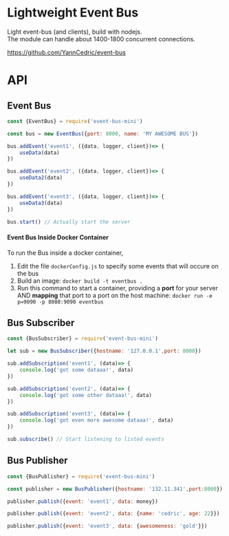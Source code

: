 # Lightweight Event Bus

Light event-bus (and clients), build with nodejs.  
The module can handle about 1400-1800 concurrent connections.

https://github.com/YannCedric/event-bus

# API

## Event Bus

```javascript
const {EventBus} = require('event-bus-mini')

const bus = new EventBus({port: 8000, name: 'MY AWESOME BUS'})

bus.addEvent('event1', ({data, logger, client})=> {
    useData(data)
})

bus.addEvent('event2', ({data, logger, client})=> {
    useData2(data)
})

bus.addEvent('event3', ({data, logger, client})=> {
    useData3(data)
})

bus.start() // Actually start the server
```

#### Event Bus Inside Docker Container

To run the Bus inside a docker container,

  1. Edit the file `dockerConfig.js` to specify some events that will occure on the bus
  2. Build an image: `docker build -t eventbus .`
  3. Run this command to start a container, providing a **port** for your server AND **mapping** that port to a port on the host machine: `docker run -e p=9090 -p 8080:9090 eventbus`

## Bus Subscriber

```javascript
const {BusSubscriber} = require('event-bus-mini')

let sub = new BusSubscriber({hostname: '127.0.0.1',port: 8000})

sub.addSubscription('event1', (data)=> {
    console.log('got some dataaa!', data)
})

sub.addSubscription('event2', (data)=> {
    console.log('got some other dataaa!', data)
})

sub.addSubscription('event3', (data)=> {
    console.log('got even more awesome dataaa!', data)
})

sub.subscribe() // Start listening to listed events
```

## Bus Publisher

```javascript
const {BusPublisher} = require('event-bus-mini')

const publisher = new BusPublisher({hostname: '132.11.341',port:8000})

publisher.publish({event: 'event1', data: money})

publisher.publish({event: 'event2', data: {name: 'cedric', age: 22}})

publisher.publish({event: 'event3', data: {awesomeness: 'gold'}})
```